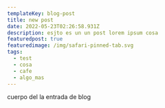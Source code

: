 ```yaml
---
templateKey: blog-post
title: new post
date: 2022-05-23T02:26:58.931Z
description: esjto es un un post lorem ipsum cosa
featuredpost: true
featuredimage: /img/safari-pinned-tab.svg
tags:
  - test
  - cosa
  - cafe
  - algo_mas
---
```

cuerpo del la entrada de blog